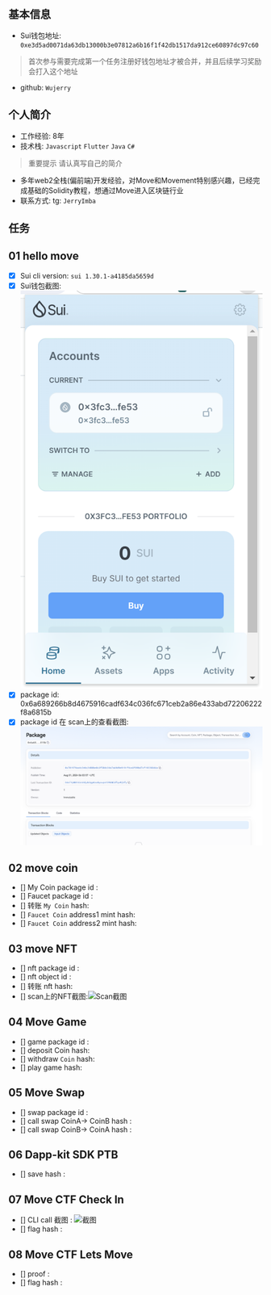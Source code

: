 ## 基本信息
- Sui钱包地址: `0xe3d5ad0071da63db13000b3e07812a6b16f1f42db1517da912ce60897dc97c60`
> 首次参与需要完成第一个任务注册好钱包地址才被合并，并且后续学习奖励会打入这个地址
- github: `Wujerry`

## 个人简介
- 工作经验: 8年
- 技术栈: `Javascript` `Flutter` `Java` `C#` 
> 重要提示 请认真写自己的简介
- 多年web2全栈(偏前端)开发经验，对Move和Movement特别感兴趣，已经完成基础的Solidity教程，想通过Move进入区块链行业
- 联系方式: tg: `JerryImba` 

## 任务

##   01 hello move  
- [x] Sui cli version: `sui 1.30.1-a4185da5659d`
- [x] Sui钱包截图: ![Sui钱包截图](./images/wallet.png)
- [x] package id: 0x6a689266b8d4675916cadf634c036fc671ceb2a86e433abd72206222f8a6815b
- [x] package id 在 scan上的查看截图:![Scan截图](./images/package.png)

##   02 move coin
- [] My Coin package id : 
- [] Faucet package id : 
- [] 转账 `My Coin` hash:
- [] `Faucet Coin` address1 mint hash:
- [] `Faucet Coin` address2 mint hash:

##   03 move NFT
- [] nft package id :
- [] nft object id : 
- [] 转账 nft  hash:
- [] scan上的NFT截图:![Scan截图](./images/你的图片地址)

##   04 Move Game
- [] game package id :
- [] deposit Coin hash:
- [] withdraw `Coin` hash:
- [] play game hash:

##   05 Move Swap
- [] swap package id :
- [] call swap CoinA-> CoinB  hash :
- [] call swap CoinB-> CoinA  hash :

##   06 Dapp-kit SDK PTB
- [] save hash :

##   07 Move CTF Check In
- [] CLI call 截图 : ![截图](./images/你的图片地址)
- [] flag hash :

##   08 Move CTF Lets Move
- [] proof : 
- [] flag hash :
